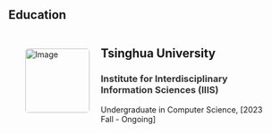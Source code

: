 <h1 id="education"></h1>

<h2 style="margin: 60px 0px -15px;">
Education
</h2>

<style>
    .image-text-container {
        display: flex;
        align-items: center;
        justify-content: flex-start;
        margin: 20px;
        padding: 10px;
        border: 0px solid #ccc;
        border-radius: 5px;
        flex-grow: 1;
    }
    .image-text-container img {
        width: 115px;
        height: 115px;
        object-fit: cover;
        margin-right: 20px;
        border-radius: 5px;
    }
    .image-text-container .text {
        flex: 1;
    }
</style>

<div class="image-text-container">
    <img src="{{ site.undergraduate_logo }}" alt="Image">
    <div class="text">
        <h2>Tsinghua University</h2>
        <h3><span style="color: #333333;">
        Institute for Interdisciplinary Information Sciences (IIIS)
        </span></h3>
        <p>
        Undergraduate in Computer Science,  [2023 Fall - Ongoing]
        </p>
    </div>
</div>

